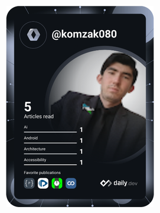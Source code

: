 
<a href="https://app.daily.dev/komzak080"><img src="https://github.com/komzakdroid/komzakdroid/blob/main/devcard.svg" width="400" alt="Komiljon Zokirov's Dev Card"/></a>
